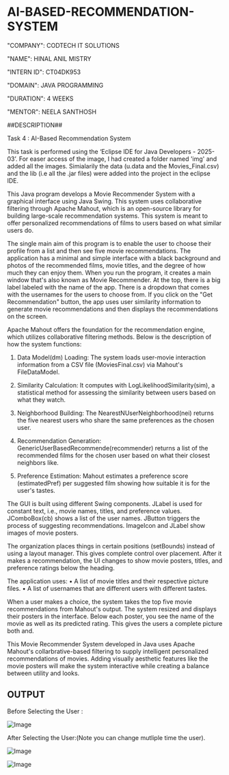 # AI-BASED-RECOMMENDATION-SYSTEM

"COMPANY": CODTECH IT SOLUTIONS

"NAME": HINAL ANIL MISTRY

"INTERN ID": CT04DK953

"DOMAIN": JAVA PROGRAMMING

"DURATION": 4 WEEKS

"MENTOR": NEELA SANTHOSH

##DESCRIPTION##

Task 4 : AI-Based Recommendation System

This task is performed using the ‘Eclipse IDE for Java Developers - 2025-03’.
For easer access of the image, I had created a folder named 'img' and added all the images. Simialarily the data (u.data and the Movies_Final.csv) and the lib (i.e all the .jar files) were added into the project in the eclipse IDE.

This Java program develops a Movie Recommender System with a graphical interface using Java Swing. This system uses collaborative filtering through Apache Mahout, which is an open-source library for building large-scale recommendation systems. This system is meant to offer personalized recommendations of films to users based on what similar users do.

The single main aim of this program is to enable the user to choose their profile from a list and then see five movie recommendations. The application has a minimal and simple interface with a black background and photos of the recommended films, movie titles, and the degree of how much they can enjoy them. 
When you run the program, it creates a main window that's also known as Movie Recommender. At the top, there is a big label labeled with the name of the app. There is a dropdown that comes with the usernames for the users to choose from. If you click on the "Get Recommendation" button, the app uses user similarity information to generate movie recommendations and then displays the recommendations on the screen.

Apache Mahout offers the foundation for the recommendation engine, which utilizes collaborative filtering methods. Below is the description of how the system functions:

1. Data Model(dm) Loading: The system loads user-movie interaction information from a CSV file (MoviesFinal.csv) via Mahout's FileDataModel.

2. Similarity Calculation: It computes with LogLikelihoodSimilarity(sim), a statistical method for assessing the similarity between users based on what they watch.

3. Neighborhood Building: The NearestNUserNeighborhood(nei) returns the five nearest users who share the same preferences as the chosen user.

4. Recommendation Generation: GenericUserBasedRecommende(recommender) returns a list of the recommended films for the chosen user based on what their closest neighbors like.

5. Preference Estimation: Mahout estimates a preference score (estimatedPref) per suggested film showing how suitable it is for the user's tastes.

The GUI is built using different Swing components. JLabel is used for constant text, i.e., movie names, titles, and preference values. JComboBox(cb) shows a list of the user names. JButton triggers the process of suggesting recommendations. ImageIcon and JLabel show images of movie posters.

The organization places things in certain positions (setBounds) instead of using a layout manager. This gives complete control over placement. After it makes a recommendation, the UI changes to show movie posters, titles, and preference ratings below the heading.

The application uses:
     • A list of movie titles and their respective picture files.
     • A list of usernames that are different users with different tastes.

When a user makes a choice, the system takes the top five movie recommendations from Mahout's output. The system resized and displays their posters in the interface. Below each poster, you see the name of the movie as well as its predicted rating. This gives the users a complete picture both and.

This Movie Recommender System developed in Java uses Apache Mahout's collarbrative-based filtering to supply intelligent personalized recommendations of movies. Adding visually aesthetic features like the movie posters will make the system interactive while creating a balance between utility and looks.

## OUTPUT ##

Before Selecting the User :

![Image](https://github.com/user-attachments/assets/c11047c2-28d8-4389-bb7e-87efaf086015)

After Selecting the User:(Note you can change mutliple time the user).

![Image](https://github.com/user-attachments/assets/e505e0b6-e3b6-42dd-ac0c-2d471d2a6f0c)

![Image](https://github.com/user-attachments/assets/85e82aaf-80b0-439e-88ca-48e291a57910)

